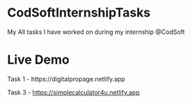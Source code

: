 # CodSoftInternshipTasks
My All tasks I have worked on during my internship @CodSoft
<html>
  <h1>Live Demo</h1>
</html>
Task 1 - https://digitalpropage.netlify.app


Task 3 - https://simplecalculator4u.netlify.app
